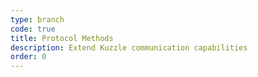 ```yaml
---
type: branch
code: true
title: Protocol Methods
description: Extend Kuzzle communication capabilities
order: 0
---
```

